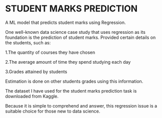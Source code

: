 # STUDENT MARKS PREDICTION 
A ML model that predicts student marks using Regression.

One well-known data science case study that uses regression as its foundation is the prediction of student marks.
Provided certain details on the students, such as:

1.The quantity of courses they have chosen 

2.The average amount of time they spend studying each day

3.Grades attained by students

Estimation is done on other students grades using this information.

The dataset I have used for the student marks prediction task is downloaded from Kaggle.

Because it is simple to comprehend and answer, this regression issue is a suitable choice for those new to data science.
